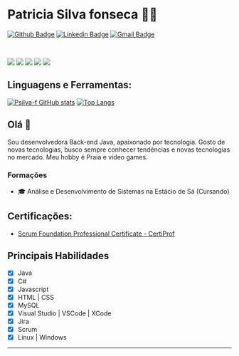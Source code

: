 # Patricia Silva fonseca 👨‍💻

[![Github Badge](https://img.shields.io/badge/-Github-000?style=flat-square&logo=Github&logoColor=white&link=https://github.com/Psilva-f)](https://github.com/Psilva-f)
[![Linkedin Badge](https://img.shields.io/badge/-LinkedIn-blue?style=flat-square&logo=Linkedin&logoColor=white&link=https://www.linkedin.com/in/patricia-silva-fonseca/)](https://www.linkedin.com/in/patricia-silva-fonseca/)
[![Gmail Badge](https://img.shields.io/badge/-Gmail-c14438?style=flat-square&logo=Gmail&logoColor=white&link=mailto:patricia.fonseca.sf@gmail.com)](mailto:patricia.fonseca.sf@gmail.com)

<br/>

<p>
  <img src="http://views.whatilearened.today/views/github/Psilva-f/views.svg" />
  <img src="https://img.shields.io/badge/Banco%20de%20Dados-MySQL-brightgreen" />
  <img src="https://img.shields.io/badge/Back--end-Java-green" />
  <img src="https://img.shields.io/badge/Teste-Java-green" />
  <a href="https://github.com/Psilva-f/">
    <img src="https://img.shields.io/github/followers/Psilva-f?color=%234CC61E&label=GitHub%20Followers%20%3A" />
  </a>
</p>

## Linguagens e Ferramentas:
[![Psilva-f GitHub stats](https://github-readme-stats.vercel.app/api?username=Psilva-f&show_icons=true&theme=vue-dark)](https://github.com/Psilva-f)
[![Top Langs](https://github-readme-stats.vercel.app/api/top-langs/?username=Psilva-f&layout=compact&show_icons=true&theme=vue-dark)](https://github.com/Psilva-f)

## Olá 👋

Sou desenvolvedora Back-end Java, apaixonado por tecnologia.
Gosto de novas tecnologias, busco sempre conhecer tendências e novas tecnologias no mercado. 
Meu hobby é Praia e video games.

### Formações
- 🎓 Análise e Desenvolvimento de Sistemas na Estácio de Sá (Cursando)

## Certificações:
- [Scrum Foundation Professional Certificate - CertiProf](https://www.credly.com/badges/63bdff39-e44f-499d-8d3f-9aa3e1561d5e?source=linked_in_profile)

## Principais Habilidades
- [x] Java
- [x] C# 
- [x] Javascript
- [x] HTML | CSS
- [x] MySQL
- [x] Visual Studio | VSCode | XCode 
- [x] Jira 
- [x] Scrum
- [x] Linux | Windows

---
